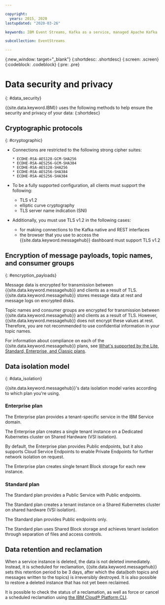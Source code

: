 ```yaml
---

copyright:
  years: 2015, 2020
lastupdated: "2020-03-26"

keywords: IBM Event Streams, Kafka as a service, managed Apache Kafka

subcollection: EventStreams

---
```


{:new_window: target="_blank"}
{:shortdesc: .shortdesc}
{:screen: .screen}
{:codeblock: .codeblock}
{:pre: .pre}


# Data security and privacy
{: #data_security}


{{site.data.keyword.IBM}} uses the following methods to help ensure the security and
privacy of your data:
{:shortdesc}

## Cryptographic protocols
{: #cryptographic}

* Connections are restricted to the following strong cipher suites:

      * ECDHE-RSA-AES128-GCM-SHA256
      * ECDHE-RSA-AES256-GCM-SHA384
      * ECDHE-RSA-AES128-SHA256
      * ECDHE-RSA-AES256-SHA384
      * ECDHE-RSA-AES256-SHA384

* To be a fully supported configuration, all clients must support the following:
    * TLS v1.2
    * elliptic curve cryptography
    * TLS server name indication (SNI)

* Additionally, you must use TLS v1.2 in the following cases:
    * for making connections to the Kafka native and REST interfaces 
    * the browser that you use to access the {{site.data.keyword.messagehub}} dashboard must support TLS v1.2

   
## Encryption of message payloads, topic names, and consumer groups
{: #encryption_payloads}

Message data is encrypted for transmission between {{site.data.keyword.messagehub}}
and clients as a result of TLS. {{site.data.keyword.messagehub}} stores message data
at rest and message logs on encrypted disks.

Topic names and consumer groups are encrypted for transmission between 
{{site.data.keyword.messagehub}} and clients as a result of TLS. However, 
{{site.data.keyword.messagehub}} does not encrypt these values at rest. Therefore, you are not recommended to use confidential information in your topic names.

For information about compliance on each of the {{site.data.keyword.messagehub}} plans, see 
[What's supported by the Lite, Standard, Enterprise, and Classic plans](/docs/EventStreams?topic=EventStreams-plan_choose#what-s-supported-by-the-lite-standard-enterprise-and-classic-plans).

## Data isolation model
{: #data_isolation}

{{site.data.keyword.messagehub}}'s data isolation model varies according to which plan you're using.

### Enterprise plan
The Enterprise plan provides a tenant-specific service in the IBM Service domain.

The Enterprise plan creates a single tenant instance on a Dedicated Kubernetes cluster on Shared Hardware (VSI isolation).

By default, the Enterprise plan provides Public endpoints, but it also supports Cloud Service Endpoints to enable Private Endpoints for further network isolation on request.

The Enterprise plan creates single tenant Block storage for each new instance.


### Standard plan
The Standard plan provides a Public Service with Public endpoints.

The Standard plan creates a tenant instance on a Shared Kubernetes cluster on shared hardware (VSI isolation).

The Standard plan provides Public endpoints only.

The Standard plan uses Shared Block storage and achieves tenant isolation through separation of files and access controls.

## Data retention and reclamation

When a service instance is deleted, the data is not deleted immediately. Instead, it is scheduled for reclamation, {{site.data.keyword.messagehub}} sets this retention period to be 3 days, after which the data(both topics and messages written to the topics) is irreversibly destroyed. It is also possible to restore a deleted instance that has not yet been reclaimed.

It is possible to check the status of a reclamation, as well as force or cancel a scheduled reclamation using [the IBM Cloud® Platform CLI](https://cloud.ibm.com/docs/cli?topic=cli-ibmcloud_commands_resource#ibmcloud_resource_reclamations).
